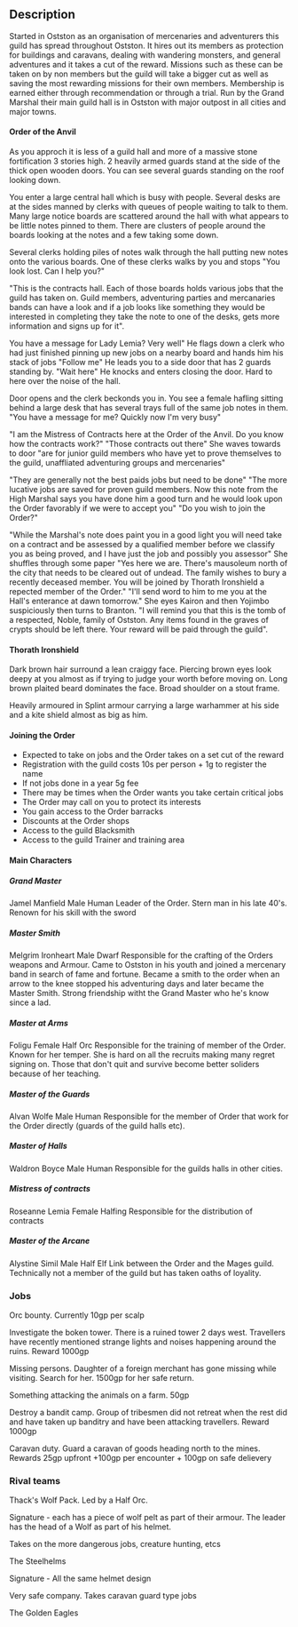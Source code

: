 ## Description

Started in Ostston as an organisation of mercenaries and adventurers this guild has spread throughout Ostston. It hires out its members as protection for buildings and caravans, dealing with wandering monsters, and general adventures and it takes a cut of the reward. Missions such as these can be taken on by non members but the guild will take a bigger cut as well as saving the most rewarding missions for their own members. Membership is earned either through recommendation or through a trial.
Run by the Grand Marshal their main guild hall is in Ostston with major outpost in all cities and major towns. 

#### Order of the Anvil

As you approch it is less of a guild hall and more of a massive stone fortification 3 stories high. 2 heavily armed guards stand at the side of the thick open wooden doors. You can see several guards standing on the roof looking down.

You enter a large central hall which is busy with people. Several desks are at the sides manned by clerks with queues of people waiting to talk to them. Many large notice boards are scattered around the hall with what appears to be little notes pinned to them. There are clusters of people around the boards looking at the notes and a few taking some down.

Several clerks holding piles of notes walk through the hall putting new notes onto the various boards.
One of these clerks walks by you and stops "You look lost. Can I help you?"

"This is the contracts hall. Each of those boards holds various jobs that the guild has taken on. Guild members, adventuring parties and mercanaries bands can have a look and if a job looks like something they would be interested in completing they take the note to one of the desks, gets more information and signs up for it".

You have a message for Lady Lemia? Very well" He flags down a clerk who had just finished pinning up new jobs on a nearby board and hands him his stack of jobs "Follow me" He leads you to a side door that has 2 guards standing by. "Wait here" He knocks and enters closing the door. Hard to here over the noise of the hall.

Door opens and the clerk beckonds you in. You see a female hafling sitting behind a large desk that has several trays full of the same job notes in them. "You have a message for me? Quickly now I'm very busy"

"I am the Mistress of Contracts here at the Order of the Anvil. Do you know how the contracts work?"
"Those contracts out there" She waves towards to door "are for junior guild members who have yet to prove themselves to the guild, unaffliated adventuring groups and mercenaries"

"They are generally not the best paids jobs but need to be done"
"The more lucative jobs are saved for proven guild members. Now this note from the High Marshal says you have done him a good turn and he would look upon the Order favorably if we were to accept you"
"Do you wish to join the Order?"

"While the Marshal's note does paint you in a good light you will need take on a contract and be assessed by a qualified member before we classify you as being proved, and I have just the job and possibly you assessor"
She shuffles through some paper "Yes here we are. There's mausoleum north of the city that needs to be cleared out of undead. The family wishes to bury a recently deceased member. You will be joined by Thorath Ironshield a repected member of the Order."
"I'll send word to him to me you at the Hall's enterance at dawn tomorrow."
She eyes Kairon and then Yojimbo suspiciously then turns to Branton. "I will remind you that this is the tomb of a respected, Noble, family of Ostston. Any items found in the graves of crypts should be left there. Your reward will be paid through the guild".

#### Thorath Ironshield

Dark brown hair surround a lean craiggy face. Piercing brown eyes look deepy at you almost as if trying to judge your worth before moving on. Long brown plaited beard dominates the face. Broad shoulder on a stout frame.

Heavily armoured in Splint armour carrying a large warhammer at his side and a kite shield almost as big as him.

#### Joining the Order 

* Expected to take on jobs and the Order takes on a set cut of the reward
* Registration with the guild costs 10s per person + 1g to register the name
* If not jobs done in a year 5g fee
* There may be times when the Order wants you take certain critical jobs
* The Order may call on you to protect its interests
* You gain access to the Order barracks
* Discounts at the Order shops
* Access to the guild Blacksmith
* Access to the guild Trainer and training area

#### Main Characters

##### Grand Master
Jamel Manfield Male Human Leader of the Order. Stern man in his late 40's. Renown for his skill with the sword

##### Master Smith
Melgrim Ironheart Male Dwarf Responsible for the crafting of the Orders weapons and Armour. Came to Ostston in his youth and joined a mercenary band in search of fame and fortune. Became a smith to the order when an arrow to the knee stopped his adventuring days and later became the Master Smith. Strong friendship witht the Grand Master who he's know since a lad.

##### Master at Arms
Foligu Female Half Orc Responsible for the training of member of the Order. Known for her temper. She is hard on all the recruits making many regret signing on. Those that don't quit and survive become better soliders because of her teaching.

##### Master of the Guards
Alvan Wolfe Male Human Responsible for the member of Order that work for the Order directly (guards of the guild halls etc).

##### Master of Halls 
Waldron Boyce Male Human Responsible for the guilds halls in other cities.

##### Mistress of contracts
Roseanne Lemia Female Halfing Responsible for the distribution of contracts

##### Master of the Arcane
Alystine Simil Male Half Elf Link between the Order and the Mages guild. Technically not a member of the guild but has taken oaths of loyality.

### Jobs

Orc bounty. Currently 10gp per scalp 

Investigate the boken tower. There is a ruined tower 2 days west. Travellers have recently mentioned strange lights and noises happening around the ruins. Reward 1000gp

Missing persons. Daughter of a foreign merchant has gone missing while visiting. Search for her. 1500gp for her safe return.

Something attacking the animals on a farm. 50gp

Destroy a bandit camp. Group of tribesmen did not retreat when the rest did and have taken up banditry and have been attacking travellers. Reward 1000gp

Caravan duty. Guard a caravan of goods heading north to the mines. Rewards 25gp upfront +100gp per encounter + 100gp on safe delievery

### Rival teams

Thack's Wolf Pack. Led by a Half Orc.

Signature - each has a piece of wolf pelt as part of their armour. The leader has the head of a Wolf as part of his helmet.

Takes on the more dangerous jobs, creature hunting, etcs

The Steelhelms

Signature - All the same helmet design

Very safe company. Takes caravan guard type jobs

The Golden Eagles
